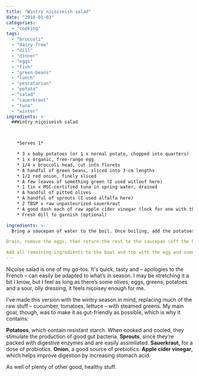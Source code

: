 ```yaml
---
title: "Wintry niçoiseish salad"
date: "2018-01-03"
categories: 
  - "cooking"
tags: 
  - "broccoli"
  - "dairy-free"
  - "dill"
  - "dinner"
  - "eggs"
  - "fish"
  - "green-beans"
  - "lunch"
  - "pescatarian"
  - "potato"
  - "salad"
  - "sauerkraut"
  - "tuna"
  - "winter"
ingredients: >-
  ##Wintry niçoiseish salad



    *Serves 1*

 	* 3 x baby potatoes (or 1 x normal potato, chopped into quarters)
 	* 1 x organic, free-range egg
 	* 1/4 x broccoli head, cut into florets
 	* A handful of green beans, sliced into 3-cm lengths
 	* 1/2 red onion, finely sliced
 	* A few leaves of something green (I used witloof here)
 	* 1 tin x MSC-certified tuna in spring water, drained
 	* A handful of pitted olives
 	* A handful of sprouts (I used alfalfa here)
 	* 2 TBSP x raw unpasteurized sauerkraut
 	* A good dash each of raw apple cider vinegar (look for one with the 'mother' in it) and extra virgin olive oil
 	* Fresh dill to garnish (optional)

ingredients: >-
  Bring a saucepan of water to the boil. Once boiling, add the potatoes and egg and cook for 15 minutes or until the potatoes are almost done – prick them with a fork to check. Throw in the broccoli and green beans and cook, covered, for a further few minutes until the broccoli is tender but still has some bite to it.

Drain, remove the eggs, then return the rest to the saucepan (off the heat) with the red onion. This will allow the onion to cook slightly, making it easier to digest. Transfer to a serving bowl. Peel the egg, then cut into quarters.

Add all remaining ingredients to the bowl and top with the egg and some fresh dill if desired.
---
```

Niçoise salad is one of my go-tos. It's quick, tasty and – apologies to the French – can easily be adapted to what’s in season. I may be stretching it a bit I know, but I feel as long as there’s some olives, eggs, greens, potatoes and a sour, oily dressing, it feels niçoisey enough for me.

I’ve made this version with the wintry season in mind, replacing much of the raw stuff – cucumber, tomatoes, lettuce – with steamed greens. My main goal, though, was to make it as gut-friendly as possible, which is why it contains:

**Potatoes**, which contain resistant starch. When cooked and cooled, they stimulate the production of good gut bacteria. **Sprouts**, since they’re packed with digestive enzymes and are easily assimilated. **Sauerkraut**, for a dose of probiotics. **Onion**, a good source of prebiotics. **Apple cider vinegar**, which helps improve digestion by increasing stomach acid.

As well of plenty of other good, healthy stuff.
